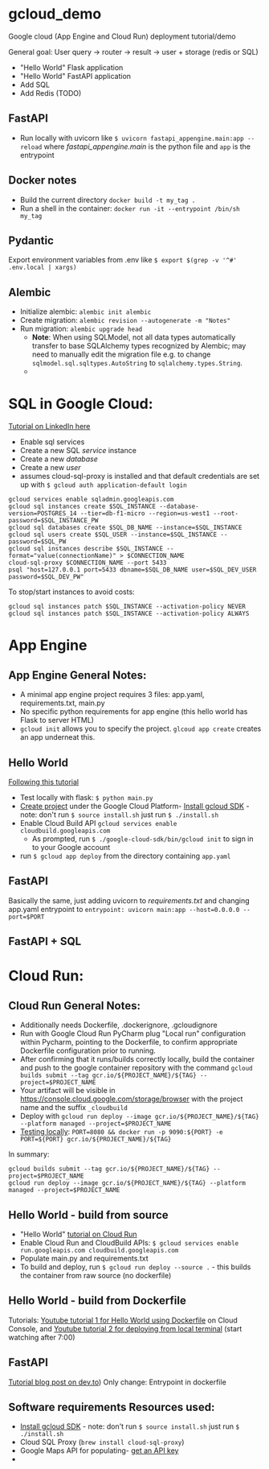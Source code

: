 # gcloud_demo
Google cloud (App Engine and Cloud Run) deployment tutorial/demo

General goal: User query -> router -> result -> user + storage (redis or SQL)

- "Hello World" Flask application
- "Hello World" FastAPI application
- Add SQL
- Add Redis (TODO)

## FastAPI
- Run locally with uvicorn like `$ uvicorn fastapi_appengine.main:app --reload` where *fastapi_appengine.main* is the python file and `app` is the entrypoint

## Docker notes
- Build the current directory  `docker build -t my_tag .`
- Run a shell in the container: `docker run -it --entrypoint /bin/sh my_tag`

## Pydantic
Export environment variables from .env like `$ export $(grep -v '^#' .env.local | xargs)`

## Alembic
- Initialize alembic: `alembic init alembic`
- Create migration: `alembic revision --autogenerate -m "Notes"`
- Run migration: `alembic upgrade head`
  - **Note**: When using SQLModel, not all data types automatically transfer to base SQLAlchemy types recognized by Alembic; may need to manually edit the migration file e.g. to change `sqlmodel.sql.sqltypes.AutoString` to `sqlalchemy.types.String`.
  - 

# SQL in Google Cloud:
[Tutorial on LinkedIn here](https://www.linkedin.com/pulse/setting-up-postgresql-google-cloud-sql-comprehensive-guide-moopt-kb2hc)
- Enable sql services
- Create a new SQL *service* instance
- Create a new *database*
- Create a new *user*
- assumes cloud-sql-proxy is installed and that default credentials are set up with `$ gcloud auth application-default login`
```
gcloud services enable sqladmin.googleapis.com
gcloud sql instances create $SQL_INSTANCE --database-version=POSTGRES_14 --tier=db-f1-micro --region=us-west1 --root-password=$SQL_INSTANCE_PW
gcloud sql databases create $SQL_DB_NAME --instance=$SQL_INSTANCE
gcloud sql users create $SQL_USER --instance=$SQL_INSTANCE --password=$SQL_PW
gcloud sql instances describe $SQL_INSTANCE --format="value(connectionName)" > $CONNECTION_NAME
cloud-sql-proxy $CONNECTION_NAME --port 5433
psql "host=127.0.0.1 port=5433 dbname=$SQL_DB_NAME user=$SQL_DEV_USER password=$SQL_DEV_PW"
```

To stop/start instances to avoid costs:
```
gcloud sql instances patch $SQL_INSTANCE --activation-policy NEVER
gcloud sql instances patch $SQL_INSTANCE --activation-policy ALWAYS
```


# App Engine

## App Engine General Notes:
- A minimal app engine project requires 3 files: app.yaml, requirements.txt, main.py
- No specific python requirements for app engine (this hello world has Flask to server HTML)
- `gcloud init` allows you to specify the project.  `glcoud app create` creates an app underneat this.


## Hello World
[Following this tutorial](https://cloud.google.com/appengine/docs/standard/python3/building-app)
- Test locally with flask: `$ python main.py`
- [Create project](https://console.cloud.google.com/projectselector2) under the Google Cloud Platform- [Install gcloud SDK](https://cloud.google.com/sdk/docs/install) - note: don't run `$ source install.sh` just run `$ ./install.sh`
- Enable Cloud Build API `gcloud services enable cloudbuild.googleapis.com`
  - As prompted, run `$ ./google-cloud-sdk/bin/gcloud init` to sign in to your Google account
- run `$ gcloud app deploy` from the directory containing `app.yaml`

## FastAPI
Basically the same, just adding uvicorn to *requirements.txt* and changing app.yaml entrypoint to `entrypoint: uvicorn main:app --host=0.0.0.0 --port=$PORT`

## FastAPI + SQL




# Cloud Run:

## Cloud Run General Notes:
- Additionally needs Dockerfile, .dockerignore, .gcloudignore 
- Run with Google Cloud Run PyCharm plug "Local run" configuration within Pycharm, pointing to the Dockerfile, to confirm appropriate Dockerfile configuration prior to running. 
- After confirming that it runs/builds correctly locally, build the container and push to the google container repository with the command `gcloud builds submit --tag gcr.io/${PROJECT_NAME}/${TAG} --project=$PROJECT_NAME`
- Your artifact will be visible in https://console.cloud.google.com/storage/browser with the project name and the suffix `_cloudbuild`
- Deploy with `gcloud run deploy --image gcr.io/${PROJECT_NAME}/${TAG} --platform managed --project=$PROJECT_NAME`
- [Testing locally](https://cloud.google.com/run/docs/testing/local#docker): `PORT=8080 && docker run -p 9090:${PORT} -e PORT=${PORT} gcr.io/${PROJECT_NAME}/${TAG}`

In summary:
```
gcloud builds submit --tag gcr.io/${PROJECT_NAME}/${TAG} --project=$PROJECT_NAME
gcloud run deploy --image gcr.io/${PROJECT_NAME}/${TAG} --platform managed --project=$PROJECT_NAME
```

## Hello World - build from source
- "Hello World" [tutorial on Cloud Run](https://cloud.google.com/run/docs/quickstarts/build-and-deploy/deploy-python-service)
- Enable Cloud Run and CloudBuild APIs: `$ gcloud services enable run.googleapis.com cloudbuild.googleapis.com`
- Populate main.py and requirements.txt
- To build and deploy, run `$ gcloud run deploy --source .` - this builds the container from raw source (no dockerfile)

## Hello World - build from Dockerfile
Tutorials: [Youtube tutorial 1 for Hello World using Dockerfile](https://www.youtube.com/watch?v=CxzaOHTwqEI) on Cloud Console, and 
[Youtube tutorial 2 for deploying from local terminal](https://www.youtube.com/watch?v=FPFDg5znLTM) (start watching after 7:00)

## FastAPI
[Tutorial blog post on dev.to](https://dev.to/0xnari/deploying-fastapi-app-with-google-cloud-run-13f3))
Only change: Entrypoint in dockerfile

## Software requirements Resources used:
- [Install gcloud SDK](https://cloud.google.com/sdk/docs/install) - note: don't run `$ source install.sh` just run `$ ./install.sh`
- Cloud SQL Proxy (`brew install cloud-sql-proxy`)
- Google Maps API for populating- [get an API key](https://developers.google.com/maps/documentation/geocoding/get-api-key)
- 